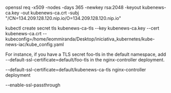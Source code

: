 openssl req -x509 -nodes -days 365 -newkey rsa:2048 -keyout kubenews-ca.key -out kubenews-ca.crt -subj "/CN=134.209.128.120.nip.io/O=134.209.128.120.nip.io"


kubectl create secret tls kubenews-ca-tls --key kubenews-ca.key --cert kubenews-ca.crt --kubeconfig=/home/leommiranda/Desktop/iniciativa_kubernetes/kube-news-iac/kube_config.yaml


For instance, if you have a TLS secret foo-tls in the default namespace, add --default-ssl-certificate=default/foo-tls in the nginx-controller deployment.


--default-ssl-certificate=default/kubenews-ca-tls
nginx-controller deployment


--enable-ssl-passthrough

